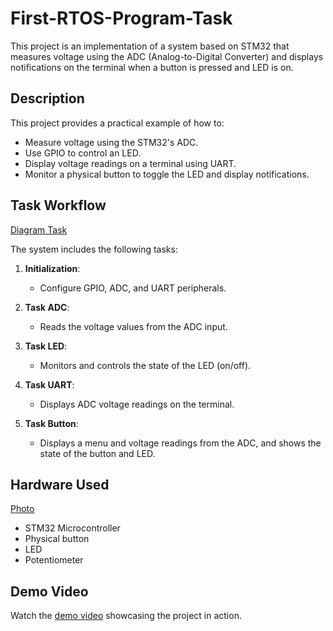 # First-RTOS-Program-Task

This project is an implementation of a system based on STM32 that measures voltage using the ADC (Analog-to-Digital Converter) and displays notifications on the terminal when a button is pressed and LED is on.

## Description

This project provides a practical example of how to:
- Measure voltage using the STM32's ADC.
- Use GPIO to control an LED.
- Display voltage readings on a terminal using UART.
- Monitor a physical button to toggle the LED and display notifications.

## Task Workflow
[Diagram Task](https://drive.google.com/uc?export=view&id=1yuxE9chiDTIBMvnxqW10Z6yE5SgrUVri)

The system includes the following tasks:

1. **Initialization**:
   - Configure GPIO, ADC, and UART peripherals.
   
2. **Task ADC**:
   - Reads the voltage values from the ADC input.
   
3. **Task LED**:
   - Monitors and controls the state of the LED (on/off).
   
4. **Task UART**:
   - Displays ADC voltage readings on the terminal.
   
5. **Task Button**:
   - Displays a menu and voltage readings from the ADC, and shows the state of the button and LED.

## Hardware Used
[Photo](https://drive.google.com/uc?export=view&id=1vKf5dllwltwZLlrbhl3RC-ONb9Geyj1T)
- STM32 Microcontroller
- Physical button
- LED
- Potentiometer

## Demo Video

Watch the [demo video](https://drive.google.com/uc?export=view&id=1K8y1CNX6x7BClinXpqIBEwHeo5qAbfXO) showcasing the project in action.
